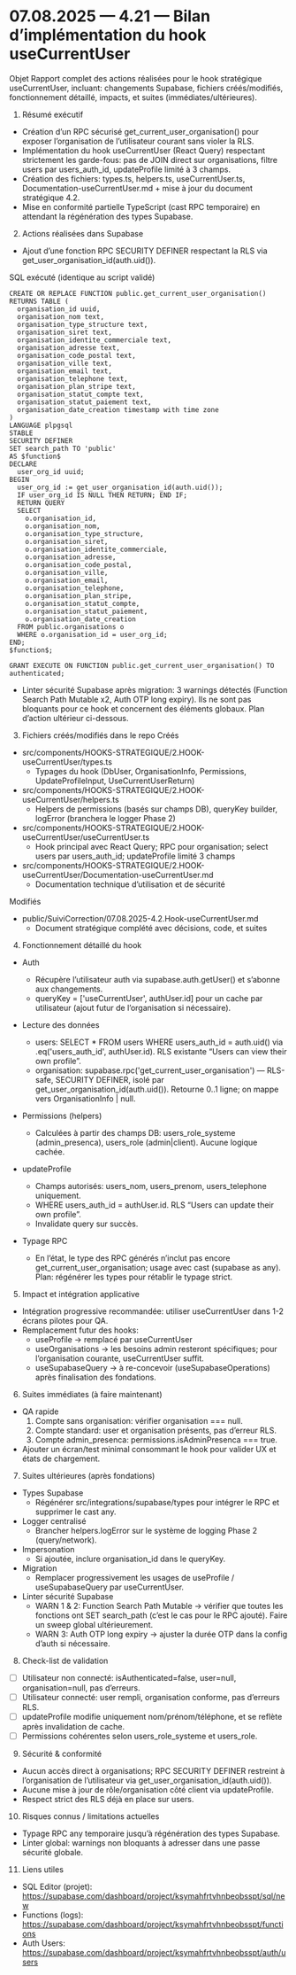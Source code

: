 # 07.08.2025 — 4.21 — Bilan d’implémentation du hook useCurrentUser

Objet
Rapport complet des actions réalisées pour le hook stratégique useCurrentUser, incluant: changements Supabase, fichiers créés/modifiés, fonctionnement détaillé, impacts, et suites (immédiates/ultérieures).

1) Résumé exécutif
- Création d’un RPC sécurisé get_current_user_organisation() pour exposer l’organisation de l’utilisateur courant sans violer la RLS.
- Implémentation du hook useCurrentUser (React Query) respectant strictement les garde-fous: pas de JOIN direct sur organisations, filtre users par users_auth_id, updateProfile limité à 3 champs.
- Création des fichiers: types.ts, helpers.ts, useCurrentUser.ts, Documentation-useCurrentUser.md + mise à jour du document stratégique 4.2.
- Mise en conformité partielle TypeScript (cast RPC temporaire) en attendant la régénération des types Supabase.

2) Actions réalisées dans Supabase
- Ajout d’une fonction RPC SECURITY DEFINER respectant la RLS via get_user_organisation_id(auth.uid()).

SQL exécuté (identique au script validé)
```
CREATE OR REPLACE FUNCTION public.get_current_user_organisation()
RETURNS TABLE (
  organisation_id uuid,
  organisation_nom text,
  organisation_type_structure text,
  organisation_siret text,
  organisation_identite_commerciale text,
  organisation_adresse text,
  organisation_code_postal text,
  organisation_ville text,
  organisation_email text,
  organisation_telephone text,
  organisation_plan_stripe text,
  organisation_statut_compte text,
  organisation_statut_paiement text,
  organisation_date_creation timestamp with time zone
)
LANGUAGE plpgsql
STABLE
SECURITY DEFINER
SET search_path TO 'public'
AS $function$
DECLARE
  user_org_id uuid;
BEGIN
  user_org_id := get_user_organisation_id(auth.uid());
  IF user_org_id IS NULL THEN RETURN; END IF;
  RETURN QUERY
  SELECT 
    o.organisation_id,
    o.organisation_nom,
    o.organisation_type_structure,
    o.organisation_siret,
    o.organisation_identite_commerciale,
    o.organisation_adresse,
    o.organisation_code_postal,
    o.organisation_ville,
    o.organisation_email,
    o.organisation_telephone,
    o.organisation_plan_stripe,
    o.organisation_statut_compte,
    o.organisation_statut_paiement,
    o.organisation_date_creation
  FROM public.organisations o
  WHERE o.organisation_id = user_org_id;
END;
$function$;

GRANT EXECUTE ON FUNCTION public.get_current_user_organisation() TO authenticated;
```

- Linter sécurité Supabase après migration: 3 warnings détectés (Function Search Path Mutable x2, Auth OTP long expiry). Ils ne sont pas bloquants pour ce hook et concernent des éléments globaux. Plan d’action ultérieur ci-dessous.

3) Fichiers créés/modifiés dans le repo
Créés
- src/components/HOOKS-STRATEGIQUE/2.HOOK-useCurrentUser/types.ts
  - Typages du hook (DbUser, OrganisationInfo, Permissions, UpdateProfileInput, UseCurrentUserReturn)
- src/components/HOOKS-STRATEGIQUE/2.HOOK-useCurrentUser/helpers.ts
  - Helpers de permissions (basés sur champs DB), queryKey builder, logError (branchera le logger Phase 2)
- src/components/HOOKS-STRATEGIQUE/2.HOOK-useCurrentUser/useCurrentUser.ts
  - Hook principal avec React Query; RPC pour organisation; select users par users_auth_id; updateProfile limité 3 champs
- src/components/HOOKS-STRATEGIQUE/2.HOOK-useCurrentUser/Documentation-useCurrentUser.md
  - Documentation technique d’utilisation et de sécurité

Modifiés
- public/SuiviCorrection/07.08.2025-4.2.Hook-useCurrentUser.md
  - Document stratégique complété avec décisions, code, et suites

4) Fonctionnement détaillé du hook
- Auth
  - Récupère l’utilisateur auth via supabase.auth.getUser() et s’abonne aux changements.
  - queryKey = ['useCurrentUser', authUser.id] pour un cache par utilisateur (ajout futur de l’organisation si nécessaire).

- Lecture des données
  - users: SELECT * FROM users WHERE users_auth_id = auth.uid() via .eq('users_auth_id', authUser.id). RLS existante “Users can view their own profile”.
  - organisation: supabase.rpc('get_current_user_organisation') — RLS-safe, SECURITY DEFINER, isolé par get_user_organisation_id(auth.uid()). Retourne 0..1 ligne; on mappe vers OrganisationInfo | null.

- Permissions (helpers)
  - Calculées à partir des champs DB: users_role_systeme (admin_presenca), users_role (admin|client). Aucune logique cachée.

- updateProfile
  - Champs autorisés: users_nom, users_prenom, users_telephone uniquement.
  - WHERE users_auth_id = authUser.id. RLS “Users can update their own profile”.
  - Invalidate query sur succès.

- Typage RPC
  - En l’état, le type des RPC générés n’inclut pas encore get_current_user_organisation; usage avec cast (supabase as any). Plan: régénérer les types pour rétablir le typage strict.

5) Impact et intégration applicative
- Intégration progressive recommandée: utiliser useCurrentUser dans 1-2 écrans pilotes pour QA.
- Remplacement futur des hooks:
  - useProfile → remplacé par useCurrentUser
  - useOrganisations → les besoins admin resteront spécifiques; pour l’organisation courante, useCurrentUser suffit.
  - useSupabaseQuery → à re-concevoir (useSupabaseOperations) après finalisation des fondations.

6) Suites immédiates (à faire maintenant)
- QA rapide
  1. Compte sans organisation: vérifier organisation === null.
  2. Compte standard: user et organisation présents, pas d’erreur RLS.
  3. Compte admin_presenca: permissions.isAdminPresenca === true.
- Ajouter un écran/test minimal consommant le hook pour valider UX et états de chargement.

7) Suites ultérieures (après fondations)
- Types Supabase
  - Régénérer src/integrations/supabase/types pour intégrer le RPC et supprimer le cast any.
- Logger centralisé
  - Brancher helpers.logError sur le système de logging Phase 2 (query/network).
- Impersonation
  - Si ajoutée, inclure organisation_id dans le queryKey.
- Migration
  - Remplacer progressivement les usages de useProfile / useSupabaseQuery par useCurrentUser.
- Linter sécurité Supabase
  - WARN 1 & 2: Function Search Path Mutable → vérifier que toutes les fonctions ont SET search_path (c’est le cas pour le RPC ajouté). Faire un sweep global ultérieurement.
  - WARN 3: Auth OTP long expiry → ajuster la durée OTP dans la config d’auth si nécessaire.

8) Check-list de validation
- [ ] Utilisateur non connecté: isAuthenticated=false, user=null, organisation=null, pas d’erreurs.
- [ ] Utilisateur connecté: user rempli, organisation conforme, pas d’erreurs RLS.
- [ ] updateProfile modifie uniquement nom/prénom/téléphone, et se reflète après invalidation de cache.
- [ ] Permissions cohérentes selon users_role_systeme et users_role.

9) Sécurité & conformité
- Aucun accès direct à organisations; RPC SECURITY DEFINER restreint à l’organisation de l’utilisateur via get_user_organisation_id(auth.uid()).
- Aucune mise à jour de rôle/organisation côté client via updateProfile.
- Respect strict des RLS déjà en place sur users.

10) Risques connus / limitations actuelles
- Typage RPC any temporaire jusqu’à régénération des types Supabase.
- Linter global: warnings non bloquants à adresser dans une passe sécurité globale.

11) Liens utiles
- SQL Editor (projet): https://supabase.com/dashboard/project/ksymahfrtvhnbeobsspt/sql/new
- Functions (logs): https://supabase.com/dashboard/project/ksymahfrtvhnbeobsspt/functions
- Auth Users: https://supabase.com/dashboard/project/ksymahfrtvhnbeobsspt/auth/users
